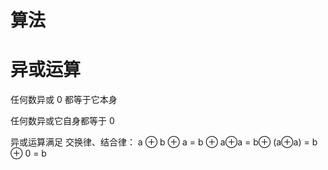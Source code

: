# 算法

# 异或运算

任何数异或 0 都等于它本身

任何数异或它自身都等于 0

异或运算满足 交换律、结合律： a ⊕ b ⊕ a = b ⊕ a⊕a = b⊕ (a⊕a) = b ⊕ 0 = b